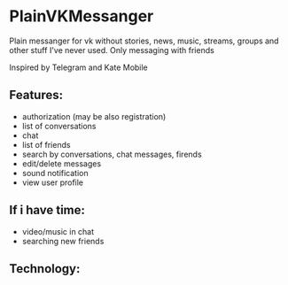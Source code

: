# PlainVKMessanger

Plain messanger for vk without stories, news, music, streams, groups and other stuff I've never used. Only messaging with friends

Inspired by Telegram and Kate Mobile

## Features:

* authorization (may be also registration)
* list of conversations
* chat
* list of friends
* search by conversations, chat messages, firends
* edit/delete messages
* sound notification
* view user profile

## If i have time:
* video/music in chat
* searching new friends

## Technology:


